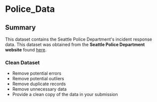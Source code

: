 # Police_Data

## Summary
This dataset contains the Seattle Police Department's incident response data. This dataset was obtained from the **Seattle Police Department website** found [here](https://data.seattle.gov/Public-Safety/Seattle-Police-Department-911-Incident-Response/3k2p-39jp).

### Clean Dataset
- Remove potential errors
- Remove potential outliers
- Remove duplicate records
- Remove unnecessary data
- Provide a clean copy of the data in your submission

